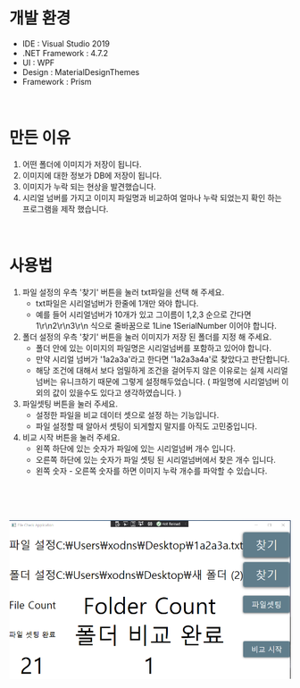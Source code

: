 # 개발 환경

- IDE : Visual Studio 2019
- .NET Framework : 4.7.2
- UI : WPF
- Design : MaterialDesignThemes
- Framework : Prism

</br>

# 만든 이유

1. 어떤 폴더에 이미지가 저장이 됩니다.
2. 이미지에 대한 정보가 DB에 저장이 됩니다.
3. 이미지가 누락 되는 현상을 발견했습니다.
4. 시리얼 넘버를 가지고 이미지 파일명과 비교하여 얼마나 누락 되었는지 확인 하는 프로그램을 제작 했습니다.

</br>

# 사용법

1. 파일 설정의 우측 '찾기' 버튼을 눌러 txt파일을 선택 해 주세요.
    - txt파일은 시리얼넘버가 한줄에 1개만 와야 합니다.
    - 예를 들어 시리얼넘버가 10개가 있고 그이름이 1,2,3 순으로 간다면 1\r\n2\r\n3\r\n 식으로 줄바꿈으로 1Line 1SerialNumber 이어야 합니다.
2. 폴더 설정의 우측 '찾기' 버튼을 눌러 이미지가 저장 된 폴더를 지정 해 주세요.
    - 폴더 안에 있는 이미지의 파일명은 시리얼넘버를 포함하고 있어야 합니다.
    - 만약 시리얼 넘버가 '1a2a3a'라고 한다면 '1a2a3a4a'로 찾았다고 판단합니다.
    - 해당 조건에 대해서 보다 엄밀하게 조건을 걸어두지 않은 이유로는 실제 시리얼넘버는 유니크하기 때문에 그렇게 설정해두었습니다. ( 파일명에 시리얼넘버 이외의 값이 있을수도 있다고 생각하였습니다. )
3. 파일셋팅 버튼을 눌러 주세요.
    - 설정한 파일을 비교 데이터 셋으로 설정 하는 기능입니다.
    - 파일 설정할 때 알아서 셋팅이 되게할지 말지를 아직도 고민중입니다.
4. 비교 시작 버튼을 눌러 주세요.
    - 왼쪽 하단에 있는 숫자가 파일에 있는 시리얼넘버 개수 입니다.
    - 오른쪽 하단에 있는 숫자가 파일 셋팅 된 시리얼넘버에서 찾은 개수 입니다.
    - 왼쪽 숫자 - 오른쪽 숫자를 하면 이미지 누락 개수를 파악할 수 있습니다.

</br>
</br>
</br>

![checkcountSampleImage](./sampleimage/sampleimage1.PNG "chekcount 샘플이미지")


</br>